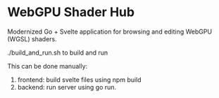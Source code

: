 # WebGPU Shader Hub

Modernized Go + Svelte application for browsing and editing WebGPU (WGSL) shaders.

./build_and_run.sh to build and run

This can be done manually:
1. frontend: build svelte files using npm build
2. backend: run server using go run.

